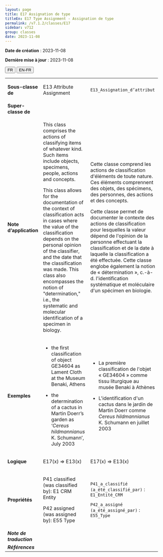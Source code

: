 ```yaml
---
layout: page
title: E17 Assignation de type
titleEn: E17 Type Assignment - Assignation de type
permalink: /v7.1.2/classes/E17
sidebar: v712
group: classes
date: 2023-11-08
---
```


**Date de création** : 2023-11-08

**Dernière mise à jour** : 2023-11-08

<div class="lang-buttons">
 <button id="fr" class="activate">FR</button>
 <button id="en-fr">EN-FR</button>
</div>

<table>
<tbody>
<tr>
<td><strong>Sous-classe de</strong></td>
<td class="en">
<p>E13 Attribute Assignment</p>
</td>
<td>
<p><code class="language-plaintext highlighter-rouge">E13_Assignation_d’attribut</code></p>
</td>
</tr>
<tr>
<td><strong>Super-classe de</strong></td>
<td class="en">
</td>
<td>
</td>
</tr>
<tr>
<td><strong>Note d’application</strong></td>
<td class="en">
<p>This class comprises the actions of classifying items of whatever kind. Such items include objects, specimens, people, actions and concepts. <strong></strong></p>
<p>This class allows for the documentation of the context of classification acts in cases where the value of the classification depends on the personal opinion of the classifier, and the date that the classification was made. This class also encompasses the notion of "determination," i.e., the systematic and molecular identification of a specimen in biology.</p>
</td>
<td>
<p>Cette classe comprend les actions de classification d'éléments de toute nature. Ces éléments comprennent des objets, des spécimens, des personnes, des actions et des concepts.</p>
<p>Cette classe permet de documenter le contexte des actions de classification pour lesquelles la valeur dépend de l'opinion de la personne effectuant la classification et de la date à laquelle la classification a été effectuée. Cette classe englobe également la notion de « détermination », c.-à-d. l'identification systématique et moléculaire d'un spécimen en biologie.</p>
</td>
</tr>
<tr>
<td><strong>Exemples</strong></td>
<td class="en">
<ul>
<li><p>the first classification of object GE34604 as Lament Cloth at the Museum Benaki, Athens<strong></strong></p>
</li>
<li><p>the determination of a cactus in Martin Doerr’s garden as ‘<em>Cereus hildmannianus </em>K. Schumann’, July 2003</p>
</li>
</ul>
</td>
<td>
<ul>
<li><p>La première classification de l'objet « GE34604 » comme tissu liturgique au musée Benaki à Athènes</p>
</li>
<li><p>L'identification d'un cactus dans le jardin de Martin Doerr comme <em>Cereus hildmannianus</em> K. Schumann en juillet 2003</p>
</li>
</ul>
</td>
</tr>
<tr>
<td><strong>Logique</strong></td>
<td class="en">
<p>E17(x) ⇒ E13(x)</p>
</td>
<td>
<p>E17(x) ⇒ E13(x)</p>
</td>
</tr>
<tr>
<td><strong>Propriétés</strong></td>
<td class="en">
<p>P41 classified (was classified by): E1 CRM Entity<strong></strong></p>
<p>P42 assigned (was assigned by): E55 Type</p>
</td>
<td>
<p><code class="language-plaintext highlighter-rouge">P41_a_classifié (a_été_classifié_par)</code> : <code class="language-plaintext highlighter-rouge">E1_Entité_CRM</code> </p>
<p><code class="language-plaintext highlighter-rouge">P42_a_assigné (a_été_assigné_par)</code> : <code class="language-plaintext highlighter-rouge">E55_Type</code></p>
</td>
</tr>
<tr>
<td><strong><em>Note de traduction</em></strong></td>
<td colspan="2">
</td>
</tr>
<tr>
<td><strong><em>Références</em></strong></td>
<td colspan="2">
<p><em></em></p>
</td>
</tr>
</tbody>
</table>

